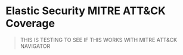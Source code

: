 # Elastic Security MITRE ATT&CK Coverage

> THIS IS TESTING TO SEE IF THIS WORKS WITH MITRE ATT&CK NAVIGATOR
